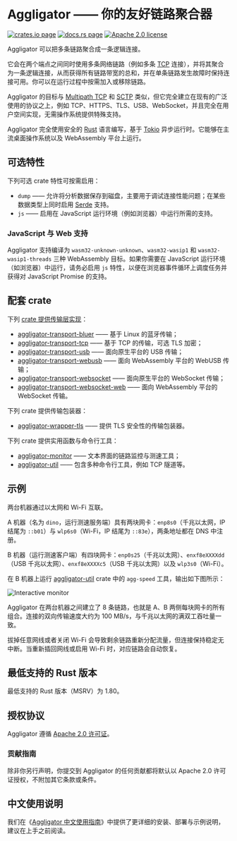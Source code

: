 # Aggligator —— 你的友好链路聚合器

[![crates.io page](https://img.shields.io/crates/v/aggligator)](https://crates.io/crates/aggligator)
[![docs.rs page](https://docs.rs/aggligator/badge.svg)](https://docs.rs/aggligator)
[![Apache 2.0 license](https://img.shields.io/crates/l/aggligator)](https://raw.githubusercontent.com/surban/aggligator/master/LICENSE)

Aggligator 可以把多条链路聚合成一条逻辑连接。

它会在两个端点之间同时使用多条网络链路（例如多条 [TCP] 连接），并将其聚合为一条逻辑连接，从而获得所有链路带宽的总和，并在单条链路发生故障时保持连接可用。你可以在运行过程中按需加入或移除链路。

Aggligator 的目标与 [Multipath TCP] 和 [SCTP] 类似，但它完全建立在现有的广泛使用的协议之上，例如 TCP、HTTPS、TLS、USB、WebSocket，并且完全在用户空间实现，无需操作系统提供特殊支持。

Aggligator 完全使用安全的 [Rust] 语言编写，基于 [Tokio] 异步运行时。它能够在主流桌面操作系统以及 WebAssembly 平台上运行。

[TCP]: https://zh.wikipedia.org/wiki/%E4%BC%A0%E8%BE%93%E6%8E%A7%E5%88%B6%E5%8D%8F%E8%AE%AE
[Multipath TCP]: https://en.wikipedia.org/wiki/Multipath_TCP
[SCTP]: https://zh.wikipedia.org/wiki/%E6%B6%A2%E6%B3%A2%E7%8A%B6%E4%BC%A0%E8%BE%93%E5%8D%8F%E8%AE%AE
[Rust]: https://www.rust-lang.org/
[Tokio]: https://tokio.rs/

## 可选特性

下列可选 crate 特性可按需启用：

- `dump` —— 允许将分析数据保存到磁盘，主要用于调试连接性能问题；在某些数据类型上同时启用 [Serde] 支持。
- `js` —— 启用在 JavaScript 运行环境（例如浏览器）中运行所需的支持。

[Serde]: https://serde.rs/

### JavaScript 与 Web 支持

Aggligator 支持编译为 `wasm32-unknown-unknown`、`wasm32-wasip1` 和 `wasm32-wasip1-threads` 三种 WebAssembly 目标。如果你需要在 JavaScript 运行环境（如浏览器）中运行，请务必启用 `js` 特性，以便在浏览器事件循环上调度任务并获得对 JavaScript Promise 的支持。

## 配套 crate

下列 [crate 提供传输层实现]：

- [aggligator-transport-bluer] —— 基于 Linux 的蓝牙传输；
- [aggligator-transport-tcp] —— 基于 TCP 的传输，可选 TLS 加密；
- [aggligator-transport-usb] —— 面向原生平台的 USB 传输；
- [aggligator-transport-webusb] —— 面向 WebAssembly 平台的 WebUSB 传输；
- [aggligator-transport-websocket] —— 面向原生平台的 WebSocket 传输；
- [aggligator-transport-websocket-web] —— 面向 WebAssembly 平台的 WebSocket 传输。

[crate 提供传输层实现]: https://crates.io/keywords/aggligator-transport
[aggligator-transport-bluer]: https://crates.io/crates/aggligator-transport-bluer
[aggligator-transport-tcp]: https://crates.io/crates/aggligator-transport-tcp
[aggligator-transport-usb]: https://crates.io/crates/aggligator-transport-usb
[aggligator-transport-webusb]: https://crates.io/crates/aggligator-transport-webusb
[aggligator-transport-websocket]: https://crates.io/crates/aggligator-transport-websocket
[aggligator-transport-websocket-web]: https://crates.io/crates/aggligator-transport-websocket-web

下列 crate 提供传输包装器：

- [aggligator-wrapper-tls] —— 提供 TLS 安全性的传输包装器。

[aggligator-wrapper-tls]: https://crates.io/crates/aggligator-wrapper-tls

下列 crate 提供实用函数与命令行工具：

- [aggligator-monitor] —— 文本界面的链路监控与测速工具；
- [aggligator-util] —— 包含多种命令行工具，例如 TCP 隧道等。

[aggligator-monitor]: https://crates.io/crates/aggligator-monitor
[aggligator-util]: https://crates.io/crates/aggligator-util

## 示例

两台机器通过以太网和 Wi-Fi 互联。

A 机器（名为 `dino`，运行测速服务端）具有两块网卡：`enp8s0`（千兆以太网，IP 结尾为 `::b01`）与 `wlp6s0`（Wi-Fi，IP 结尾为 `::83e`），两条地址都在 DNS 中注册。

B 机器（运行测速客户端）有四块网卡：`enp0s25`（千兆以太网）、`enxf8eXXXXdd`（USB 千兆以太网）、`enxf8eXXXXc5`（USB 千兆以太网）以及 `wlp3s0`（Wi-Fi）。

在 B 机器上运行 [aggligator-util] crate 中的 `agg-speed` 工具，输出如下图所示：

![Interactive monitor](https://raw.githubusercontent.com/surban/aggligator/master/.misc/monitor.png)

Aggligator 在两台机器之间建立了 8 条链路，也就是 A、B 两侧每块网卡的所有组合。连接的双向传输速度大约为 100 MB/s，与千兆以太网的满双工吞吐量一致。

拔掉任意网线或者关闭 Wi-Fi 会导致剩余链路重新分配流量，但连接保持稳定无中断。当重新插回网线或启用 Wi-Fi 时，对应链路会自动恢复。

## 最低支持的 Rust 版本

最低支持的 Rust 版本（MSRV）为 1.80。

## 授权协议

Aggligator 遵循 [Apache 2.0 许可证]。

[Apache 2.0 许可证]: https://github.com/surban/aggligator/blob/master/LICENSE

### 贡献指南

除非你另行声明，你提交到 Aggligator 的任何贡献都将默认以 Apache 2.0 许可证授权，不附加其它条款或条件。

## 中文使用说明

我们在《[Aggligator 中文使用指南](docs/usage-guide.zh-CN.md)》中提供了更详细的安装、部署与示例说明，建议在上手之前阅读。
